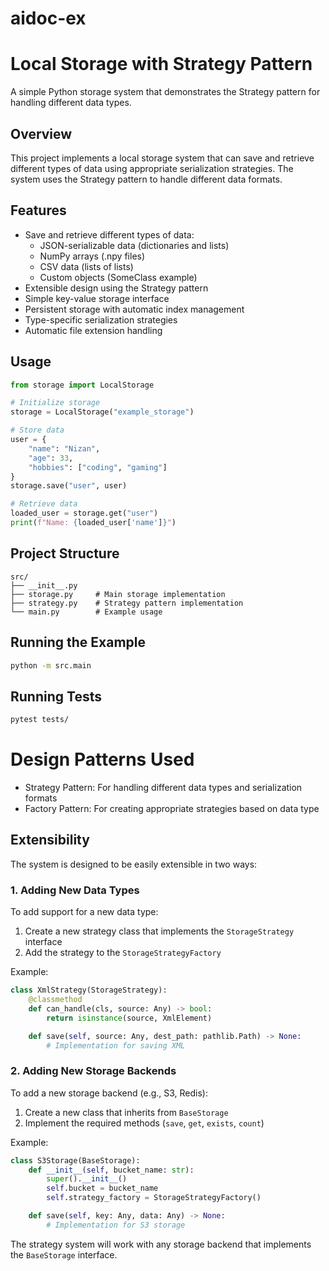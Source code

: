 # aidoc-ex

# Local Storage with Strategy Pattern

A simple Python storage system that demonstrates the Strategy pattern for handling different data types.

## Overview

This project implements a local storage system that can save and retrieve different types of data using appropriate serialization strategies. The system uses the Strategy pattern to handle different data formats.

## Features

- Save and retrieve different types of data:
  - JSON-serializable data (dictionaries and lists)
  - NumPy arrays (.npy files)
  - CSV data (lists of lists)
  - Custom objects (SomeClass example)
- Extensible design using the Strategy pattern
- Simple key-value storage interface
- Persistent storage with automatic index management
- Type-specific serialization strategies
- Automatic file extension handling

## Usage

```python
from storage import LocalStorage

# Initialize storage
storage = LocalStorage("example_storage")

# Store data
user = {
    "name": "Nizan",
    "age": 33,
    "hobbies": ["coding", "gaming"]
}
storage.save("user", user)

# Retrieve data
loaded_user = storage.get("user")
print(f"Name: {loaded_user['name']}")
```

## Project Structure

```
src/
├── __init__.py
├── storage.py     # Main storage implementation
├── strategy.py    # Strategy pattern implementation
└── main.py        # Example usage
```

## Running the Example
```bash
python -m src.main
```
## Running Tests

```bash
pytest tests/
```

# Design Patterns Used

- Strategy Pattern: For handling different data types and serialization formats
- Factory Pattern: For creating appropriate strategies based on data type

## Extensibility

The system is designed to be easily extensible in two ways:

### 1. Adding New Data Types

To add support for a new data type:
1. Create a new strategy class that implements the `StorageStrategy` interface
2. Add the strategy to the `StorageStrategyFactory`

Example:
```python
class XmlStrategy(StorageStrategy):
    @classmethod
    def can_handle(cls, source: Any) -> bool:
        return isinstance(source, XmlElement)

    def save(self, source: Any, dest_path: pathlib.Path) -> None:
        # Implementation for saving XML
```

### 2. Adding New Storage Backends

To add a new storage backend (e.g., S3, Redis):
1. Create a new class that inherits from `BaseStorage`
2. Implement the required methods (`save`, `get`, `exists`, `count`)

Example:
```python
class S3Storage(BaseStorage):
    def __init__(self, bucket_name: str):
        super().__init__()
        self.bucket = bucket_name
        self.strategy_factory = StorageStrategyFactory()

    def save(self, key: Any, data: Any) -> None:
        # Implementation for S3 storage
```

The strategy system will work with any storage backend that implements the `BaseStorage` interface.


